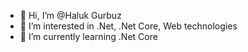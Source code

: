 - 👋 Hi, I’m @Haluk Gurbuz
- 👀 I’m interested in .Net, .Net Core, Web technologies
- 🌱 I’m currently learning .Net Core


<!---

Hgrbz/Hgrbz is a ✨ special ✨ repository because its `README.md` (this file) appears on your GitHub profile.
You can click the Preview link to take a look at your changes.
--->
